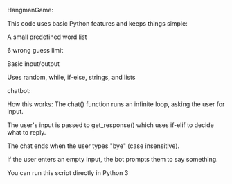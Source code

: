 HangmanGame:

This code uses basic Python features and keeps things simple:

A small predefined word list

6 wrong guess limit

Basic input/output

Uses random, while, if-else, strings, and lists 

chatbot:

How this works:
The chat() function runs an infinite loop, asking the user for input.

The user's input is passed to get_response() which uses if-elif to decide what to reply.

The chat ends when the user types "bye" (case insensitive).

If the user enters an empty input, the bot prompts them to say something.

You can run this script directly in Python 3
